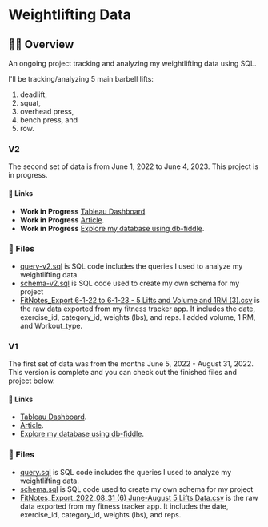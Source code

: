 # Weightlifting Data
## 🏋️‍♀️ Overview
An ongoing project tracking and analyzing my weightlifting data using SQL. 

I'll be tracking/analyzing 5 main barbell lifts: 
1. deadlift, 
2. squat, 
3. overhead press,
4. bench press, and
5. row.

### V2
The second set of data is from June 1, 2022 to June 4, 2023. This project is in progress. 

#### 🔗 Links
* **Work in Progress** [Tableau Dashboard](https://public.tableau.com/views/WeightliftingProject/Final?:language=en-US&:display_count=n&:origin=viz_share_link).
* **Work in Progress** [Article](https://www.kellyjadams.com/post/weightlifting-project). 
* **Work in Progress** [Explore my database using db-fiddle](https://www.db-fiddle.com/f/vSuQMqMWAtkJELP2gmPZNM/13). 

### 📁 Files
* [query-v2.sql](https://github.com/kellyjadams/weightlifting-data/blob/main/query-v2.sql) is SQL code includes the queries I used to analyze my weightlifting data.
* [schema-v2.sql]([https://github.com/kellyjadams/weightlifting-data/blob/main/schema.sql](https://github.com/kellyjadams/weightlifting-data/blob/main/schema-v2)) is SQL code used to create my own schema for my project
* [FitNotes_Export 6-1-22 to 6-1-23 - 5 Lifts and Volume and 1RM (3).csv](https://github.com/kellyjadams/weightlifting-data/blob/828c257600184065298c9c5ec4e91b58ad63ffa5/FitNotes_Export%206-1-22%20to%206-1-23%20-%205%20Lifts%20and%20Volume%20and%201RM%20(3).csv) is the raw data exported from my fitness tracker app. It includes the date, exercise_id, category_id, weights (lbs), and reps. I added volume, 1 RM, and Workout_type. 

### V1 
The first set of data was from the months June 5, 2022 - August 31, 2022. This version is complete and you can check out the finished files and project below. 

#### 🔗 Links
* [Tableau Dashboard](https://public.tableau.com/views/WeightliftingProject/Final?:language=en-US&:display_count=n&:origin=viz_share_link).
* [Article](https://www.kellyjadams.com/post/weightlifting-project). 
* [Explore my database using db-fiddle](https://www.db-fiddle.com/f/vSuQMqMWAtkJELP2gmPZNM/13).

### 📁 Files
* [query.sql](https://github.com/kellyjadams/weightlifting-data/blob/main/query.sql) is SQL code includes the queries I used to analyze my weightlifting data.
* [schema.sql](https://github.com/kellyjadams/weightlifting-data/blob/main/schema.sql) is SQL code used to create my own schema for my project
* [FitNotes_Export_2022_08_31 (6) June-August 5 Lifts Data.csv](https://github.com/kellyjadams/weightlifting-data/blob/main/FitNotes_Export_2022_08_31%20(6)%20June-August%205%20Lifts%20Data.csv) is the raw data exported from my fitness tracker app. It includes the date, exercise_id, category_id, weights (lbs), and reps.
